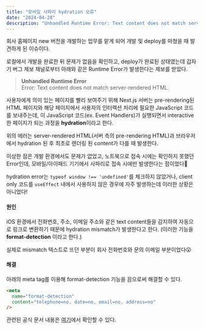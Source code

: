 ```yaml
---
title: "모바일 사파리 hydration 오류"
date: "2024-04-28"
description: "Unhandled Runtime Error: Text content does not match server-rendered HTML."
---
```


회사 홈페이지 new 버전을 개발하는 업무를 맡게 되어 개발 및 deploy를 마쳤을 때 발견하게 된 이슈이다.

로컬에서 개발을 완료한 뒤 문제가 없음을 확인하고, deploy가 완료된 상태였는데 갑자기 버그 제보 채널로부터 아래와 같은 Runtime Error가 발생한다는 제보를 받았다.

> <b>Unhandled Runtime Error</b>  
> Error: Text content does not match server-rendered HTML.

사용자에게 의미 있는 페이지를 빨리 보여주기 위해 Next.js 서버는 pre-rendering된 HTML 페이지와 해당 페이지에서 사용자의 인터렉션 처리에 필요한 JavaScript 코드를 보내주는데, 이 JavaScript 코드(ex. Event Handlers)가 실행되면서 interactive한 페이지가 되는 과정을 **hydration**이라고 한다.

위의 에러는 server-rendered HTML(서버 측의 pre-rendering HTML)과 브라우저에서 hydration 된 후 최초로 렌더링 된 content가 다를 때 발생한다.

이상한 점은 개발 환경에서도 문제가 없었고, 노트북으로 접속 시에는 확인하지 못했던 Error인데, 모바일/아이패드 기기에서 사파리로 접속 시에만 발생한다는 점이었다🤯

hydration error는 `typeof window !== 'undefined'`를 체크하지 않았거나, client only 코드를 `useEffect` 내에서 사용하지 않은 경우에 자주 발생하는데 이러한 상황은 아니었다!

#### 원인

iOS 환경에서 전화번호, 주소, 이메일 주소와 같은 text content들을 감지하여 자동으로 링크로 변환하기 때문에 hydration mismatch가 발생한다고 한다. (이러한 기능을 **format-detection** 이라고 한다.)

실제로 mismatch 텍스트로 뜨던 부분이 회사 전화번호와 문의 이메일 부분이었다😮

#### 해결

아래의 meta tag를 이용해 format-detection 기능을 끔으로써 해결할 수 있다.

```html
<meta
  name="format-detection"
  content="telephone=no, date=no, email=no, address=no"
/>
```

관련된 공식 문서 내용은 [여기](https://nextjs.org/docs/messages/react-hydration-error#common-ios-issues)에서 확인할 수 있다.
